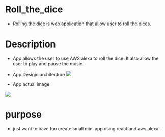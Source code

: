 # Roll_the_dice

  - Rolling the dice is web application that allow user to roll the dices.  
# Description

  - App allows the user to use AWS alexa to roll the dice. It also allow the user to play and pause the music.

  - App Desigin architecture
    <img src="https://www.draw.io?lightbox=1&highlight=0000ff&edit=_blank&layers=1&nav=1&title=Untitled%20Diagram.drawio#R1ZfLjpswFIafhuVUYEPCLJM0M7PoTY2qLCsHPGDVYGScAH36OsIO2CZNOoradDX2z%2BH4%2BDuXMB5cFe0zR1X%2BkaWYesBPWw%2B%2B9wAIwgDIP0el65UYRr2QcZIqo0HYkJ9Yib5S9yTFtWEoGKOCVKaYsLLEiTA0xDlrTLNXRs1TK5RhR9gkiLrqlqQiV7eI%2FEF%2FwSTL9cmBr54USBsroc5RypqRBNceXHHGRL8q2hWmR3iaS%2F%2Fe05mnp8A4LsU1L7wctnBHuh19QuGM7rvPh0%2BbB%2BXlgOheXfjb1w8qXtFpCE1OBN5UKDnuG5loDy5zUVC5C%2BQS1VWP%2FpW0WJ62dEPT52AucDuSVKjPmBVY8E6aqKfgUWFTdaOBN0MSgpnS8nECtIhU4rOT64GNXCg8f4AKOKiWKPnxsC7Te%2BA1N3GBCLq8gvkELy3enBd0eC22Gyms5IzwwIzKAJY7LleZOCH4twyj2IYI3kUuRhBNYNTizTGGDkYHFS7TxXHUyV1CUV2TRPKoBeLClUcIzxKr2Z4n%2BHJq5QkZFpenC06NGevyH9GNJnpaaxxTJMjBnMxTwNUJXxiRNxvSC6302qOiv7d6azxJbUd2nQSWox6M40hmA3Ujs%2BpoUP8mYLupZ8aEl4ve41BcJ6Zvr7f5HdYb%2BC%2FrDfhW%2BqA1I66tt1NAylEQW47O1NutSiJ2SmKd5Oz7guIW3cPchoHJJwQTHwvB1MeC3bg3m9qPf7%2BLLnYHvKvuCPUvpk4afOM0DuemIxhfN40vd4fcDp%2FnvfnwTw5c%2FwI%3D"/>

  - App actual image
  
  <img src="https://user-images.githubusercontent.com/33853565/101845591-0e017900-3b1d-11eb-9988-959767d98313.png" />
  
# purpose

 - just want to have fun create small mini app using react and aws alexa.



 

